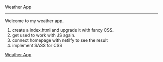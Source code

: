 Weather App

---

Welcome to my weather app.

1. create a index.html and upgrade it with fancy CSS.
2. get used to work with JS again.
3. connect homepage with netilfy to see the result
4. implement SASS for CSS

[Weather App](https://weatherapp-dorissch.netlify.app)
